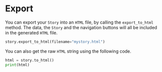 # Export

You can export your `Story` into an `HTML` file, by calling the `export_to_html`
method. The data, the `Story` and the navigation buttons will all be included in
the generated `HTML` file.

```python
story.export_to_html(filename="mystory.html")
```

You can also get the raw `HTML` string using the following code.

```python
html = story.to_html()
print(html)
```
